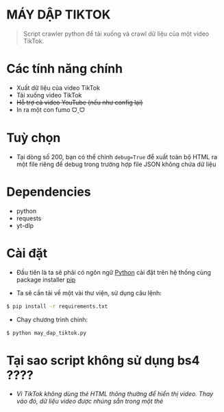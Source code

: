 # MÁY DẬP TIKTOK

> Script crawler python để tải xuống và crawl dữ liệu của một video TikTok.

# Các tính năng chính
* Xuất dữ liệu của video TikTok
* Tải xuống video TikTok
* ~~Hỗ trợ cả video YouTube (nếu như config lại)~~
* In ra một con fumo ᗜˬᗜ

# Tuỳ chọn
* Tại dòng số 200, bạn có thể chỉnh `debug=True` để xuất toàn bộ HTML ra một file riêng để debug trong trường hợp file JSON không chứa dữ liệu

# Dependencies
* python
* requests
* yt-dlp

# Cài đặt

* Đầu tiên là ta sẽ phải có ngôn ngữ [Python](https://www.python.org/) cài đặt trên hệ thống cùng package installer [pip](https://pypi.org/project/pip/)

* Ta sẽ cần tải về một vài thư viện, sử dụng câu lệnh:

```bash
$ pip install -r requirements.txt
```

* Chạy chương trình chính:

```bash
$ python may_dap_tiktok.py
```


# Tại sao script không sử dụng bs4 ????
* *Vì TikTok không dùng thẻ HTML thông thường để hiển thị video. Thay vào đó, dữ liệu video được nhúng sẵn trong một thẻ <script> dạng JSON. Do đó, chỉ cần dùng re (regex) để trích xuất khối JSON và json.loads() để xử lý là đủ. Chính vì vậy nên mình nghĩ rằng sử dụng bs4 là không cần thiết và sẽ làm chậm chương trình.*

# Credit

<img src="https://raw.githubusercontent.com/k4ahr/dotfilesV2/refs/heads/main/.config/neofetch/osage.png" align="right" width="200px">

* Dữ liệu HTML công khai từ [TikTok](https://www.tiktok.com)
* [yt-dlp](https://github.com/yt-dlp/yt-dlp): Thư viện mã nguồn mở để tải video trên các nền tảng
* [Art fumo cirno ASCII](https://emojicombos.com/cirno-fumo-ascii)
* Copilot ở trong Visual Studio Code để fix bug
* [Nỗ lực sử dụng bs4](https://stackoverflow.com/questions/59962476/tiktok-webscraping-using-beautifulsoup-but-not-getting-video-urls-or-video-ids) để tải video trên tiktok
* Slide số 6 của anh Tiến Đức
